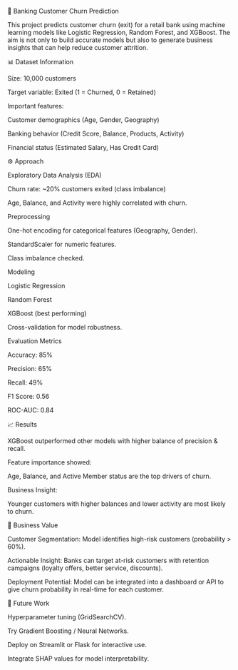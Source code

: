 🏦 Banking Customer Churn Prediction

This project predicts customer churn (exit) for a retail bank using machine learning models like Logistic Regression, Random Forest, and XGBoost. The aim is not only to build accurate models but also to generate business insights that can help reduce customer attrition.

📊 Dataset Information

Size: 10,000 customers

Target variable: Exited (1 = Churned, 0 = Retained)

Important features:

Customer demographics (Age, Gender, Geography)

Banking behavior (Credit Score, Balance, Products, Activity)

Financial status (Estimated Salary, Has Credit Card)

⚙️ Approach

Exploratory Data Analysis (EDA)

Churn rate: ~20% customers exited (class imbalance)

Age, Balance, and Activity were highly correlated with churn.

Preprocessing

One-hot encoding for categorical features (Geography, Gender).

StandardScaler for numeric features.

Class imbalance checked.

Modeling

Logistic Regression

Random Forest

XGBoost (best performing)

Cross-validation for model robustness.

Evaluation Metrics

Accuracy: 85%

Precision: 65%

Recall: 49%

F1 Score: 0.56

ROC-AUC: 0.84

📈 Results

XGBoost outperformed other models with higher balance of precision & recall.

Feature importance showed:

Age, Balance, and Active Member status are the top drivers of churn.

Business Insight:

Younger customers with higher balances and lower activity are most likely to churn.

🚀 Business Value

Customer Segmentation: Model identifies high-risk customers (probability > 60%).

Actionable Insight: Banks can target at-risk customers with retention campaigns (loyalty offers, better service, discounts).

Deployment Potential: Model can be integrated into a dashboard or API to give churn probability in real-time for each customer.

🔮 Future Work

Hyperparameter tuning (GridSearchCV).

Try Gradient Boosting / Neural Networks.

Deploy on Streamlit or Flask for interactive use.

Integrate SHAP values for model interpretability.
